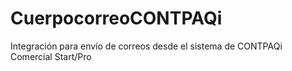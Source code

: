 # CuerpocorreoCONTPAQi
Integración para envío de correos desde el sistema de CONTPAQi Comercial Start/Pro
